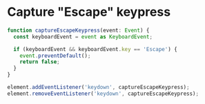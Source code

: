 # Capture "Escape" keypress

```typescript
function captureEscapeKeypress(event: Event) {
  const keyboardEvent = event as KeyboardEvent;

  if (keyboardEvent && keyboardEvent.key == 'Escape') {
    event.preventDefault();
    return false;
  }
}
```

```typescript
element.addEventListener('keydown', captureEscapeKeypress);
element.removeEventListener('keydown', captureEscapeKeypress);
```